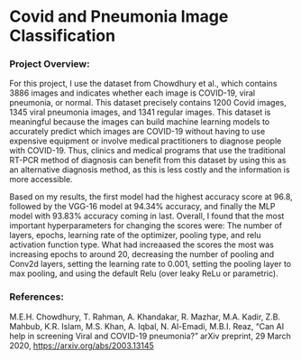 # Covid and Pneumonia Image Classification 

### Project Overview:

For this project, I use the dataset from Chowdhury et al., which contains 3886 images and indicates whether each image is COVID-19, viral pneumonia, or normal. This dataset precisely contains 1200 Covid images, 1345 viral pneumonia images, and 1341 regular images. This dataset is meaningful because the images can build machine learning models to accurately predict which images are COVID-19 without having to use expensive equipment or involve medical practitioners to diagnose people with COVID-19. Thus, clinics and medical programs that use the traditional RT-PCR method of diagnosis can benefit from this dataset by using this as an alternative diagnosis method, as this is less costly and the information is more accessible.

Based on my results, the first model had the highest accuracy score at 96.8, followed by the VGG-16 model at 94.34% accuracy, and finally the MLP model with 93.83% accuracy coming in last. Overall, I found that the most important hyperparameters for changing the scores were: The number of layers, epochs, learning rate of the optimizer, pooling type, and relu activation function type. What had increaased the scores the most was increasing epochs to around 20, decreasing the number of pooling and Conv2d layers, setting the learning rate to 0.001, setting the pooling layer to max pooling, and using the default Relu (over leaky ReLu or parametric).

### References:

M.E.H. Chowdhury, T. Rahman, A. Khandakar, R. Mazhar, M.A. Kadir, Z.B. Mahbub, K.R. Islam, M.S. Khan, A. Iqbal, N. Al-Emadi, M.B.I. Reaz, “Can AI help in screening Viral and COVID-19 pneumonia?” arXiv preprint, 29 March 2020, https://arxiv.org/abs/2003.13145
